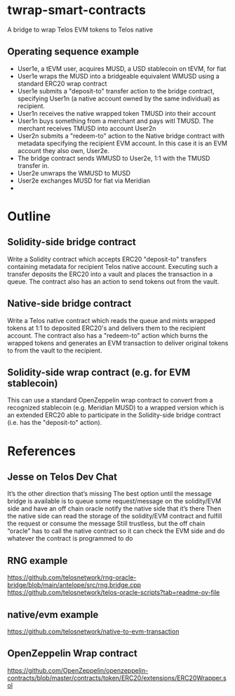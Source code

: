# twrap-smart-contracts
A bridge to wrap Telos EVM tokens to Telos native
## Operating sequence example
* User1e, a tEVM user, acquires MUSD, a USD stablecoin on tEVM, for fiat
* User1e wraps the MUSD into a bridgeable equivalent WMUSD using a standard ERC20 wrap contract
* User1e submits a "deposit-to" transfer action to the bridge contract, specifying User1n (a native account owned by the same individual) as recipient.
* User1n receives the native wrapped token TMUSD into their account
* User1n buys something from a merchant and pays witl TMUSD. The merchant receives TMUSD into account User2n
* User2n submits a "redeem-to" action to the Native bridge contract with metadata specifying the recipient EVM account. In this case it is an EVM account they also own, User2e.
* The bridge contract sends WMUSD to User2e, 1:1 with the TMUSD transfer in.
* User2e unwraps the WMUSD to MUSD
* User2e exchanges MUSD for fiat via Meridian
* 
# Outline
## Solidity-side bridge contract
Write a Solidity contract which accepts ERC20 "deposit-to" transfers containing metadata for recipient Telos native account. Executing such a transfer deposits the ERC20 into a vault and places the transaction in a queue. The contract also has an action to send tokens out from the vault.

## Native-side bridge contract
Write a Telos native contract which reads the queue and mints wrapped tokens at 1:1 to deposited ERC20's and delivers them to the recipient account. The contract also has a "redeem-to" action which burns the wrapped tokens and generates an EVM transaction to deliver original tokens to from the vault to the recipient.

## Solidity-side wrap contract (e.g. for EVM stablecoin)
This can use a standard OpenZeppelin wrap contract to convert from a recognized stablecoin (e.g. Meridian MUSD) to a wrapped version which is an extended ERC20 able to participate in the Solidity-side bridge contract (i.e. has the "deposit-to" action).


# References
## Jesse on Telos Dev Chat
It’s the other direction that’s missing
The best option until the message bridge is available is to queue some request/message on the solidity/EVM side and have an off chain oracle notify the native side that it’s there
Then the native side can read the storage of the solidity/EVM contract and fulfill the request or consume the message
Still trustless, but the off chain “oracle” has to call the native contract so it can check the EVM side and do whatever the contract is programmed to do

## RNG example
https://github.com/telosnetwork/rng-oracle-bridge/blob/main/antelope/src/rng.bridge.cpp
https://github.com/telosnetwork/telos-oracle-scripts?tab=readme-ov-file

## native/evm example
https://github.com/telosnetwork/native-to-evm-transaction

## OpenZeppelin Wrap contract
https://github.com/OpenZeppelin/openzeppelin-contracts/blob/master/contracts/token/ERC20/extensions/ERC20Wrapper.sol

